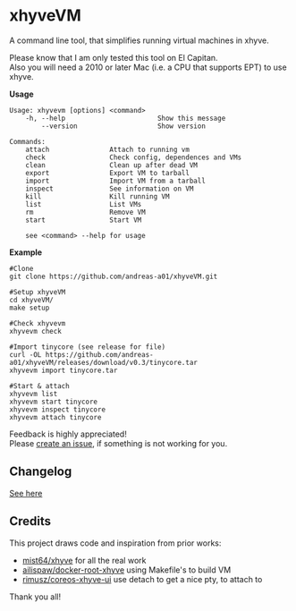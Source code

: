 xhyveVM
========
A command line tool, that simplifies running virtual machines in xhyve.

Please know that I am only tested this tool on El Capitan.  
Also you will need a 2010 or later Mac (i.e. a CPU that supports EPT) to use xhyve.


**Usage**

    Usage: xhyvevm [options] <command>
        -h, --help                       Show this message
            --version                    Show version

    Commands:
    	attach			     Attach to running vm
    	check			     Check config, dependences and VMs
    	clean			     Clean up after dead VM
    	export			     Export VM to tarball
    	import			     Import VM from a tarball
    	inspect			     See information on VM
    	kill			     Kill running VM
    	list			     List VMs
    	rm  			     Remove VM
    	start			     Start VM

    	see <command> --help for usage


**Example**

    #Clone
    git clone https://github.com/andreas-a01/xhyveVM.git

    #Setup xhyveVM
    cd xhyveVM/
    make setup

    #Check xhyvevm
    xhyvevm check

    #Import tinycore (see release for file)
    curl -OL https://github.com/andreas-a01/xhyveVM/releases/download/v0.3/tinycore.tar
    xhyvevm import tinycore.tar

    #Start & attach
    xhyvevm list
    xhyvevm start tinycore
    xhyvevm inspect tinycore
    xhyvevm attach tinycore


Feedback is highly appreciated!  
Please [create an issue](https://github.com/andreas-a01/xhyveVM/issues), if something is not working for you.


Changelog
---------
[See here](https://github.com/andreas-a01/xhyveVM/blob/master/CHANGELOG.md)


Credits
-------
This project draws code and inspiration from prior works:

* [mist64/xhyve](https://github.com/mist64/xhyve) for all the real work
* [ailispaw/docker-root-xhyve](https://github.com/ailispaw/docker-root-xhyve) using Makefile's to build VM
* [rimusz/coreos-xhyve-ui](https://github.com/rimusz/coreos-xhyve-ui) use detach to get a nice pty, to attach to

Thank you all!
